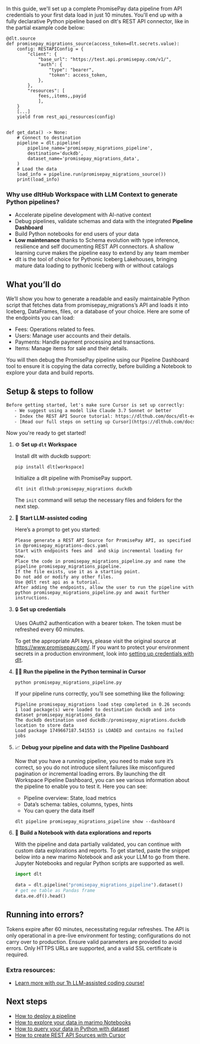 In this guide, we'll set up a complete PromisePay data pipeline from API credentials to your first data load in just 10 minutes. You'll end up with a fully declarative Python pipeline based on dlt's REST API connector, like in the partial example code below:

```python-outcome
@dlt.source
def promisepay_migrations_source(access_token=dlt.secrets.value):
    config: RESTAPIConfig = {
        "client": {
            "base_url": "https://test.api.promisepay.com/v1/",
            "auth": {
                "type": "bearer",
                "token": access_token,
            },
        },
        "resources": [
            fees,,items,,payid
            ],
    }
    [...]
    yield from rest_api_resources(config)


def get_data() -> None:
    # Connect to destination
    pipeline = dlt.pipeline(
        pipeline_name='promisepay_migrations_pipeline',
        destination='duckdb',
        dataset_name='promisepay_migrations_data', 
    )
    # Load the data
    load_info = pipeline.run(promisepay_migrations_source())
    print(load_info) 
```

### Why use dltHub Workspace with LLM Context to generate Python pipelines?

- Accelerate pipeline development with AI-native context
- Debug pipelines, validate schemas and data with the integrated **Pipeline Dashboard**
- Build Python notebooks for end users of your data
- **Low maintenance** thanks to Schema evolution with type inference, resilience and self documenting REST API connectors. A shallow learning curve makes the pipeline easy to extend by any team member
- dlt is the tool of choice for Pythonic Iceberg Lakehouses, bringing mature data loading to pythonic Iceberg with or without catalogs

## What you’ll do

We’ll show you how to generate a readable and easily maintainable Python script that fetches data from promisepay_migrations’s API and loads it into Iceberg, DataFrames, files, or a database of your choice. Here are some of the endpoints you can load:

- Fees: Operations related to fees.
- Users: Manage user accounts and their details.
- Payments: Handle payment processing and transactions.
- Items: Manage items for sale and their details.

You will then debug the PromisePay pipeline using our Pipeline Dashboard tool to ensure it is copying the data correctly, before building a Notebook to explore your data and build reports.

## Setup & steps to follow

```default
Before getting started, let's make sure Cursor is set up correctly:
   - We suggest using a model like Claude 3.7 Sonnet or better
   - Index the REST API Source tutorial: https://dlthub.com/docs/dlt-ecosystem/verified-sources/rest_api/ and add it to context as **@dlt rest api**
   - [Read our full steps on setting up Cursor](https://dlthub.com/docs/dlt-ecosystem/llm-tooling/cursor-restapi#23-configuring-cursor-with-documentation)
```

Now you're ready to get started!

1. ⚙️ **Set up `dlt` Workspace**
    
    Install dlt with duckdb support:
    ```shell
    pip install dlt[workspace]
    ```

    Initialize a dlt pipeline with PromisePay support.
    ```shell
    dlt init dlthub:promisepay_migrations duckdb
    ```

    The `init` command will setup the necessary files and folders for the next step.
    
2. 🤠 **Start LLM-assisted coding**
    
    Here’s a prompt to get you started:
    
    ```prompt
    Please generate a REST API Source for PromisePay API, as specified in @promisepay_migrations-docs.yaml 
    Start with endpoints fees and  and skip incremental loading for now. 
    Place the code in promisepay_migrations_pipeline.py and name the pipeline promisepay_migrations_pipeline. 
    If the file exists, use it as a starting point. 
    Do not add or modify any other files. 
    Use @dlt rest api as a tutorial. 
    After adding the endpoints, allow the user to run the pipeline with python promisepay_migrations_pipeline.py and await further instructions.
    ```

    
3. 🔒 **Set up credentials** 
    
    Uses OAuth2 authentication with a bearer token. The token must be refreshed every 60 minutes.
    
    To get the appropriate API keys, please visit the original source at https://www.promisepay.com/.
    If you want to protect your environment secrets in a production environment, look into [setting up credentials with dlt](https://dlthub.com/docs/walkthroughs/add_credentials).
    
4. 🏃‍♀️ **Run the pipeline in the Python terminal in Cursor**
    
    ```shell
    python promisepay_migrations_pipeline.py
    ```
    
    If your pipeline runs correctly, you’ll see something like the following:
    
    ```shell
    Pipeline promisepay_migrations load step completed in 0.26 seconds
    1 load package(s) were loaded to destination duckdb and into dataset promisepay_migrations_data
    The duckdb destination used duckdb:/promisepay_migrations.duckdb location to store data
    Load package 1749667187.541553 is LOADED and contains no failed jobs
    ```
    
5. 📈 **Debug your pipeline and data with the Pipeline Dashboard**

    Now that you have a running pipeline, you need to make sure it’s correct, so you do not introduce silent failures like misconfigured pagination or incremental loading errors. By launching the dlt Workspace Pipeline Dashboard, you can see various information about the pipeline to enable you to test it. Here you can see:
    - Pipeline overview: State, load metrics
    - Data’s schema: tables, columns, types, hints
    - You can query the data itself
    
    ```shell
    dlt pipeline promisepay_migrations_pipeline show --dashboard
    ```
    
6. 🐍 **Build a Notebook with data explorations and reports**

    With the pipeline and data partially validated, you can continue with custom data explorations and reports. To get started, paste the snippet below into a new marimo Notebook and ask your LLM to go from there. Jupyter Notebooks and regular Python scripts are supported as well.

    
    ```python
    import dlt

   data = dlt.pipeline("promisepay_migrations_pipeline").dataset()
   # get ee table as Pandas frame
   data.ee.df().head()
    ```

## Running into errors?

Tokens expire after 60 minutes, necessitating regular refreshes. The API is only operational in a pre-live environment for testing; configurations do not carry over to production. Ensure valid parameters are provided to avoid errors. Only HTTPS URLs are supported, and a valid SSL certificate is required.

### Extra resources:

- [Learn more with our 1h LLM-assisted coding course!](https://www.youtube.com/watch?v=GGid70rnJuM)

## Next steps

- [How to deploy a pipeline](https://dlthub.com/docs/walkthroughs/deploy-a-pipeline)
- [How to explore your data in marimo Notebooks](https://dlthub.com/docs/general-usage/dataset-access/marimo)
- [How to query your data in Python with dataset](https://dlthub.com/docs/general-usage/dataset-access/dataset)
- [How to create REST API Sources with Cursor](https://dlthub.com/docs/dlt-ecosystem/llm-tooling/cursor-restapi)